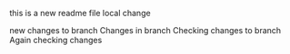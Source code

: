 this is a new readme file
local change

<!--
step 1 : To see the beginning of the merge conflict in your file, search the file for the conflict marker <<<<<<<. When you open the file in your text editor, you'll see the changes from the HEAD or base branch after the line <<<<<<< HEAD. Next, you'll see =======, which divides your changes from the changes in the other branch, followed by >>>>>>> BRANCH-NAME. In this example, one person wrote "open an issue" in the base or HEAD branch and another person wrote "ask your question in IRC" in the compare branch or branch-a.
step 2:
Decide if you want to keep only your branch's changes, keep only the other branch's changes, or make a brand new change, which may incorporate changes from both branches. Delete the conflict markers <<<<<<<, =======, >>>>>>> and make the changes you want in the final merge. In this example, both changes are incorporated into the final merge:
step 3: git add .
step 4: git commit
-->

new changes to branch
Changes in branch
Checking changes to branch
Again checking changes
